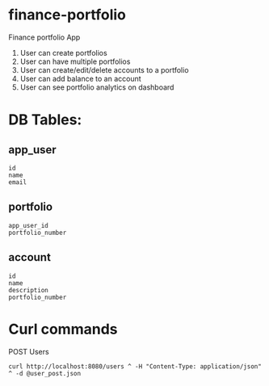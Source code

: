 # finance-portfolio
Finance portfolio App 

1. User can create portfolios
2. User can have multiple portfolios
2. User can create/edit/delete accounts to a portfolio 
3. User can add balance to an account
4. User can see portfolio analytics on dashboard 
    

# DB Tables:

## app_user
    id
    name
    email

## portfolio
    app_user_id
    portfolio_number

## account
    id
    name
    description
    portfolio_number


# Curl commands

POST Users 
```
curl http://localhost:8080/users ^ -H "Content-Type: application/json" ^ -d @user_post.json
```